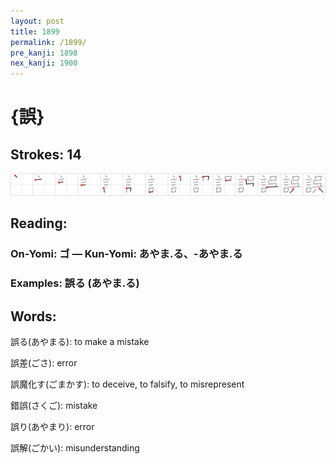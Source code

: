 ```yaml
---
layout: post
title: 1899
permalink: /1899/
pre_kanji: 1898
nex_kanji: 1900
---
```


# {誤}

## Strokes: 14

<div class="stroke"><img src="../images/E8AAA4.png" /></div>

## Reading:

### On-Yomi: ゴ &mdash; Kun-Yomi: あやま.る、-あやま.る

### Examples: 誤る (あやま.る)

## Words:

誤る(あやまる): to make a mistake

誤差(ごさ): error

誤魔化す(ごまかす): to deceive, to falsify, to misrepresent

錯誤(さくご): mistake

誤り(あやまり): error

誤解(ごかい): misunderstanding
